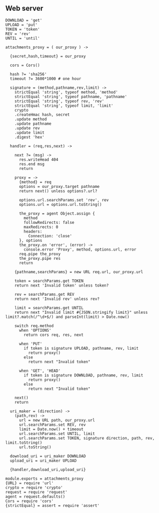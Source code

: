 Web server
----------

    DOWNLOAD = 'get'
    UPLOAD = 'put'
    TOKEN = 'token'
    REV = 'rev'
    UNTIL = 'until'

    attachments_proxy = ( our_proxy ) ->

      {secret,hash,timeout} = our_proxy

      cors = Cors()

      hash ?= 'sha256'
      timeout ?= 3600*1000 # one hour

      signature = (method,pathname,rev,limit) ->
        strictEqual 'string', typeof method, 'method'
        strictEqual 'string', typeof pathname, 'pathname'
        strictEqual 'string', typeof rev, 'rev'
        strictEqual 'string', typeof limit, 'limit'
        crypto
        .createHmac hash, secret
        .update method
        .update pathname
        .update rev
        .update limit
        .digest 'hex'

      handler = (req,res,next) ->

        next ?= (msg) ->
          res.writeHead 404
          res.end msg
          return

        proxy = ->
          {method} = req
          options = our_proxy.target pathname
          return next() unless options?.url?

          options.url.searchParams.set 'rev', rev
          options.url = options.url.toString()

          the_proxy = agent Object.assign {
            method
            followRedirects: false
            maxRedirects: 0
            headers:
              Connection: 'close'
          }, options
          the_proxy.on 'error', (error) ->
            console.error 'Proxy', method, options.url, error
          req.pipe the_proxy
          the_proxy.pipe res
          return

        {pathname,searchParams} = new URL req.url, our_proxy.url

        token = searchParams.get TOKEN
        return next 'Invalid token' unless token?

        rev = searchParams.get REV
        return next 'Invalid rev' unless rev?

        limit = searchParams.get UNTIL
        return next "Invalid limit #{JSON.stringify limit}" unless limit?.match(/^\d+$/) and parseInt(limit) > Date.now()

        switch req.method
          when 'OPTIONS'
            return cors req, res, next

          when 'PUT'
            if token is signature UPLOAD, pathname, rev, limit
              return proxy()
            else
              return next "Invalid token"

          when 'GET', 'HEAD'
            if token is signature DOWNLOAD, pathname, rev, limit
              return proxy()
            else
              return next "Invalid token"

        next()
        return

      uri_maker = (direction) ->
        (path,rev) ->
          url = new URL path, our_proxy.url
          url.searchParams.set REV, rev
          limit = Date.now() + timeout
          url.searchParams.set UNTIL, limit
          url.searchParams.set TOKEN, signature direction, path, rev, limit.toString()
          url.toString()

      download_uri = uri_maker DOWNLOAD
      upload_uri = uri_maker UPLOAD

      {handler,download_uri,upload_uri}

    module.exports = attachments_proxy
    {URL} = require 'url'
    crypto = require 'crypto'
    request = require 'request'
    agent = request.defaults()
    Cors = require 'cors'
    {strictEqual} = assert = require 'assert'
